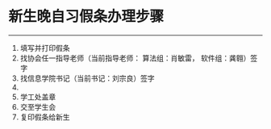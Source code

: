 # 新生晚自习假条办理步骤

---

1. 填写并打印假条
2. 找协会任一指导老师（当前指导老师： 算法组：肖敏雷， 软件组：龚翱）签字
3. 找信息学院书记（当前书记：刘宗良）签字
4.  
5. 学工处盖章
6. 交至学生会
7. 复印假条给新生